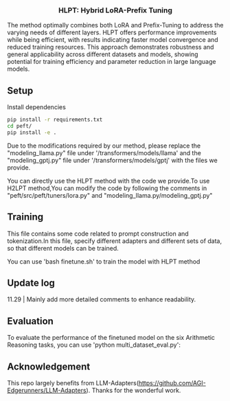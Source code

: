 <!---
Copyright 2023 The HuggingFace Team. All rights reserved.

Licensed under the Apache License, Version 2.0 (the "License");
you may not use this file except in compliance with the License.
You may obtain a copy of the License at

    http://www.apache.org/licenses/LICENSE-2.0

Unless required by applicable law or agreed to in writing, software
distributed under the License is distributed on an "AS IS" BASIS,
WITHOUT WARRANTIES OR CONDITIONS OF ANY KIND, either express or implied.
See the License for the specific language governing permissions and
limitations under the License.
-->


<h3 align="center">
    <t>HLPT: Hybrid LoRA-Prefix Tuning </t>
</h3>
The method optimally combines both LoRA and Prefix-Tuning to address the varying needs of different layers. HLPT offers performance improvements while being efficient, with results indicating faster model convergence and reduced training resources. This approach demonstrates robustness and general applicability across different datasets and models, showing potential for training efficiency and parameter reduction in large language models.



## Setup

Install dependencies
```bash
pip install -r requirements.txt
cd peft/
pip install -e .
```

Due to the modifications required by our method, please replace the "modeling_llama.py" file under '/transformers/models/llama' and the "modeling_gptj.py" file under '/transformers/models/gptj' with the files we provide.

You can directly use the HLPT method with the code we provide.To use H2LPT method,You can modify the code by following the comments in "peft/src/peft/tuners/lora.py" and "modeling_llama.py/modeling_gptj.py"
## Training

This file contains some code related to prompt construction and tokenization.In this file, specify different adapters and different sets of data, so that different models can be trained. 

You can use 'bash finetune.sh' to train the model with HLPT method

## Update log

11.29   | Mainly add more detailed comments to enhance readability.

## Evaluation

To evaluate the performance of the finetuned model on the six Arithmetic Reasoning tasks, you can use 'python multi_dataset_eval.py':

## Acknowledgement

This repo largely benefits from LLM-Adapters(https://github.com/AGI-Edgerunners/LLM-Adapters). Thanks for the wonderful work. 